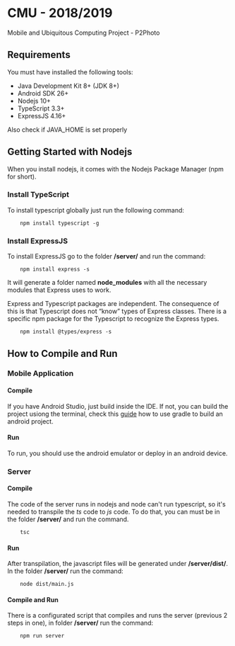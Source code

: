 # CMU - 2018/2019
Mobile and Ubiquitous Computing Project - P2Photo

## Requirements
You must have installed the following tools:
- Java Development Kit 8+ (JDK 8+)
- Android SDK 26+
- Nodejs 10+
- TypeScript 3.3+
- ExpressJS 4.16+

Also check if JAVA_HOME is set properly

## Getting Started with Nodejs
When you install nodejs, it comes with the Nodejs Package Manager (npm for short).

### Install TypeScript
To install typescript globally just run the following command:

```
    npm install typescript -g
```

### Install ExpressJS
To install ExpressJS go to the folder **/server/** and run the command:

```
    npm install express -s
```

It will generate a folder named **node_modules** with all the necessary modules that Express uses to work.

Express and Typescript packages are independent. The consequence of this is that Typescript does not “know” types of Express classes. 
There is a specific npm package for the Typescript to recognize the Express types.
```
    npm install @types/express -s
```

## How to Compile and Run
### Mobile Application
#### Compile
If you have Android Studio, just build inside the IDE. If not, you can build the project usiong the terminal, check this [guide](https://developer.android.com/studio/build/building-cmdline) how to use gradle to build an android project.

#### Run
To run, you should use the android emulator or deploy in an android device.

### Server
#### Compile
The code of the server runs in nodejs and node can't run typescript, so it's needed to transpile the _ts_ code to _js_ code. To do that, you can must be in the folder **/server/** and run the command.

```
    tsc
```
#### Run
After transpilation, the javascript files will be generated under **/server/dist/**.
In the folder **/server/** run the command:
```
    node dist/main.js
```

#### Compile and Run
There is a configurated script that compiles and runs the server (previous 2 steps in one), in folder **/server/** run the command:
```
    npm run server
```